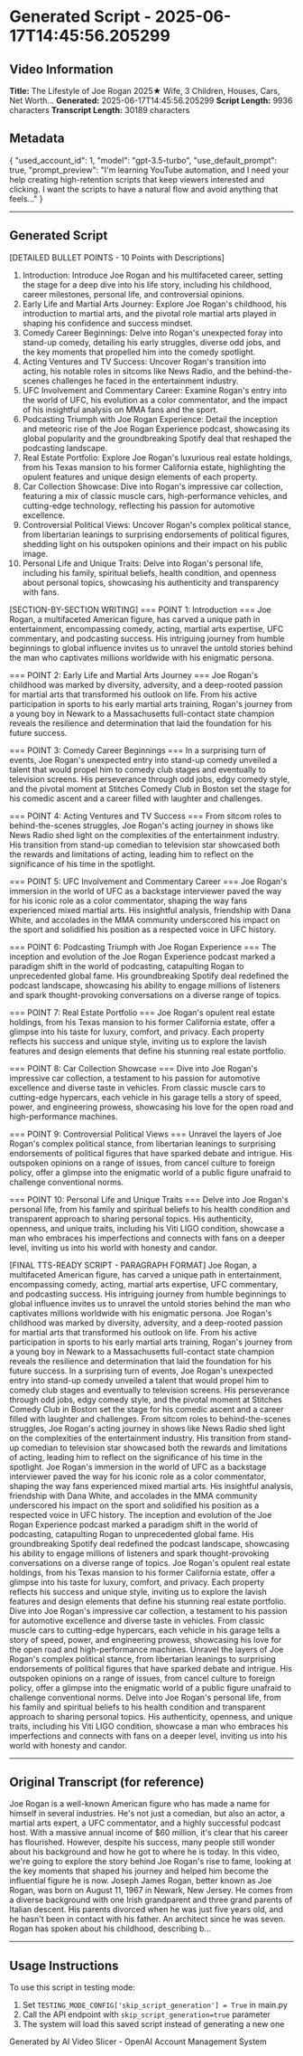 # Generated Script - 2025-06-17T14:45:56.205299

## Video Information
**Title:** The Lifestyle of Joe Rogan 2025★ Wife, 3 Children, Houses, Cars, Net Worth...
**Generated:** 2025-06-17T14:45:56.205299
**Script Length:** 9936 characters
**Transcript Length:** 30189 characters

## Metadata
{
  "used_account_id": 1,
  "model": "gpt-3.5-turbo",
  "use_default_prompt": true,
  "prompt_preview": "I'm learning YouTube automation, and I need your help creating high-retention scripts that keep viewers interested and clicking. I want the scripts to have a natural flow and avoid anything that feels..."
}

---

## Generated Script

[DETAILED BULLET POINTS - 10 Points with Descriptions]
1. Introduction: Introduce Joe Rogan and his multifaceted career, setting the stage for a deep dive into his life story, including his childhood, career milestones, personal life, and controversial opinions.
2. Early Life and Martial Arts Journey: Explore Joe Rogan's childhood, his introduction to martial arts, and the pivotal role martial arts played in shaping his confidence and success mindset.
3. Comedy Career Beginnings: Delve into Rogan's unexpected foray into stand-up comedy, detailing his early struggles, diverse odd jobs, and the key moments that propelled him into the comedy spotlight.
4. Acting Ventures and TV Success: Uncover Rogan's transition into acting, his notable roles in sitcoms like News Radio, and the behind-the-scenes challenges he faced in the entertainment industry.
5. UFC Involvement and Commentary Career: Examine Rogan's entry into the world of UFC, his evolution as a color commentator, and the impact of his insightful analysis on MMA fans and the sport.
6. Podcasting Triumph with Joe Rogan Experience: Detail the inception and meteoric rise of the Joe Rogan Experience podcast, showcasing its global popularity and the groundbreaking Spotify deal that reshaped the podcasting landscape.
7. Real Estate Portfolio: Explore Joe Rogan's luxurious real estate holdings, from his Texas mansion to his former California estate, highlighting the opulent features and unique design elements of each property.
8. Car Collection Showcase: Dive into Rogan's impressive car collection, featuring a mix of classic muscle cars, high-performance vehicles, and cutting-edge technology, reflecting his passion for automotive excellence.
9. Controversial Political Views: Uncover Rogan's complex political stance, from libertarian leanings to surprising endorsements of political figures, shedding light on his outspoken opinions and their impact on his public image.
10. Personal Life and Unique Traits: Delve into Rogan's personal life, including his family, spiritual beliefs, health condition, and openness about personal topics, showcasing his authenticity and transparency with fans.

[SECTION-BY-SECTION WRITING]
=== POINT 1: Introduction ===
Joe Rogan, a multifaceted American figure, has carved a unique path in entertainment, encompassing comedy, acting, martial arts expertise, UFC commentary, and podcasting success. His intriguing journey from humble beginnings to global influence invites us to unravel the untold stories behind the man who captivates millions worldwide with his enigmatic persona.

=== POINT 2: Early Life and Martial Arts Journey ===
Joe Rogan's childhood was marked by diversity, adversity, and a deep-rooted passion for martial arts that transformed his outlook on life. From his active participation in sports to his early martial arts training, Rogan's journey from a young boy in Newark to a Massachusetts full-contact state champion reveals the resilience and determination that laid the foundation for his future success.

=== POINT 3: Comedy Career Beginnings ===
In a surprising turn of events, Joe Rogan's unexpected entry into stand-up comedy unveiled a talent that would propel him to comedy club stages and eventually to television screens. His perseverance through odd jobs, edgy comedy style, and the pivotal moment at Stitches Comedy Club in Boston set the stage for his comedic ascent and a career filled with laughter and challenges.

=== POINT 4: Acting Ventures and TV Success ===
From sitcom roles to behind-the-scenes struggles, Joe Rogan's acting journey in shows like News Radio shed light on the complexities of the entertainment industry. His transition from stand-up comedian to television star showcased both the rewards and limitations of acting, leading him to reflect on the significance of his time in the spotlight.

=== POINT 5: UFC Involvement and Commentary Career ===
Joe Rogan's immersion in the world of UFC as a backstage interviewer paved the way for his iconic role as a color commentator, shaping the way fans experienced mixed martial arts. His insightful analysis, friendship with Dana White, and accolades in the MMA community underscored his impact on the sport and solidified his position as a respected voice in UFC history.

=== POINT 6: Podcasting Triumph with Joe Rogan Experience ===
The inception and evolution of the Joe Rogan Experience podcast marked a paradigm shift in the world of podcasting, catapulting Rogan to unprecedented global fame. His groundbreaking Spotify deal redefined the podcast landscape, showcasing his ability to engage millions of listeners and spark thought-provoking conversations on a diverse range of topics.

=== POINT 7: Real Estate Portfolio ===
Joe Rogan's opulent real estate holdings, from his Texas mansion to his former California estate, offer a glimpse into his taste for luxury, comfort, and privacy. Each property reflects his success and unique style, inviting us to explore the lavish features and design elements that define his stunning real estate portfolio.

=== POINT 8: Car Collection Showcase ===
Dive into Joe Rogan's impressive car collection, a testament to his passion for automotive excellence and diverse taste in vehicles. From classic muscle cars to cutting-edge hypercars, each vehicle in his garage tells a story of speed, power, and engineering prowess, showcasing his love for the open road and high-performance machines.

=== POINT 9: Controversial Political Views ===
Unravel the layers of Joe Rogan's complex political stance, from libertarian leanings to surprising endorsements of political figures that have sparked debate and intrigue. His outspoken opinions on a range of issues, from cancel culture to foreign policy, offer a glimpse into the enigmatic world of a public figure unafraid to challenge conventional norms.

=== POINT 10: Personal Life and Unique Traits ===
Delve into Joe Rogan's personal life, from his family and spiritual beliefs to his health condition and transparent approach to sharing personal topics. His authenticity, openness, and unique traits, including his Viti LIGO condition, showcase a man who embraces his imperfections and connects with fans on a deeper level, inviting us into his world with honesty and candor.

[FINAL TTS-READY SCRIPT - PARAGRAPH FORMAT]
Joe Rogan, a multifaceted American figure, has carved a unique path in entertainment, encompassing comedy, acting, martial arts expertise, UFC commentary, and podcasting success. His intriguing journey from humble beginnings to global influence invites us to unravel the untold stories behind the man who captivates millions worldwide with his enigmatic persona. Joe Rogan's childhood was marked by diversity, adversity, and a deep-rooted passion for martial arts that transformed his outlook on life. From his active participation in sports to his early martial arts training, Rogan's journey from a young boy in Newark to a Massachusetts full-contact state champion reveals the resilience and determination that laid the foundation for his future success. In a surprising turn of events, Joe Rogan's unexpected entry into stand-up comedy unveiled a talent that would propel him to comedy club stages and eventually to television screens. His perseverance through odd jobs, edgy comedy style, and the pivotal moment at Stitches Comedy Club in Boston set the stage for his comedic ascent and a career filled with laughter and challenges. From sitcom roles to behind-the-scenes struggles, Joe Rogan's acting journey in shows like News Radio shed light on the complexities of the entertainment industry. His transition from stand-up comedian to television star showcased both the rewards and limitations of acting, leading him to reflect on the significance of his time in the spotlight. Joe Rogan's immersion in the world of UFC as a backstage interviewer paved the way for his iconic role as a color commentator, shaping the way fans experienced mixed martial arts. His insightful analysis, friendship with Dana White, and accolades in the MMA community underscored his impact on the sport and solidified his position as a respected voice in UFC history. The inception and evolution of the Joe Rogan Experience podcast marked a paradigm shift in the world of podcasting, catapulting Rogan to unprecedented global fame. His groundbreaking Spotify deal redefined the podcast landscape, showcasing his ability to engage millions of listeners and spark thought-provoking conversations on a diverse range of topics. Joe Rogan's opulent real estate holdings, from his Texas mansion to his former California estate, offer a glimpse into his taste for luxury, comfort, and privacy. Each property reflects his success and unique style, inviting us to explore the lavish features and design elements that define his stunning real estate portfolio. Dive into Joe Rogan's impressive car collection, a testament to his passion for automotive excellence and diverse taste in vehicles. From classic muscle cars to cutting-edge hypercars, each vehicle in his garage tells a story of speed, power, and engineering prowess, showcasing his love for the open road and high-performance machines. Unravel the layers of Joe Rogan's complex political stance, from libertarian leanings to surprising endorsements of political figures that have sparked debate and intrigue. His outspoken opinions on a range of issues, from cancel culture to foreign policy, offer a glimpse into the enigmatic world of a public figure unafraid to challenge conventional norms. Delve into Joe Rogan's personal life, from his family and spiritual beliefs to his health condition and transparent approach to sharing personal topics. His authenticity, openness, and unique traits, including his Viti LIGO condition, showcase a man who embraces his imperfections and connects with fans on a deeper level, inviting us into his world with honesty and candor.

---

## Original Transcript (for reference)

 Joe Rogan is a well-known American figure who has made a name for himself in several industries. He's not just a comedian, but also an actor, a martial arts expert, a UFC commentator, and a highly successful podcast host. With a massive annual income of $60 million, it's clear that his career has flourished. However, despite his success, many people still wonder about his background and how he got to where he is today. In this video, we're going to explore the story behind Joe Rogan's rise to fame, looking at the key moments that shaped his journey and helped him become the influential figure he is now. Joseph James Rogan, better known as Joe Rogan, was born on August 11, 1967 in Newark, New Jersey. He comes from a diverse background with one Irish grandparent and three grand parents of Italian descent. His parents divorced when he was just five years old, and he hasn't been in contact with his father. An architect since he was seven. Rogan has spoken about his childhood, describing b...

---

## Usage Instructions

To use this script in testing mode:
1. Set `TESTING_MODE_CONFIG['skip_script_generation'] = True` in main.py
2. Call the API endpoint with `skip_script_generation=true` parameter
3. The system will load this saved script instead of generating a new one

Generated by AI Video Slicer - OpenAI Account Management System
